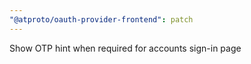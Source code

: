 ```yaml
---
"@atproto/oauth-provider-frontend": patch
---
```


Show OTP hint when required for accounts sign-in page
